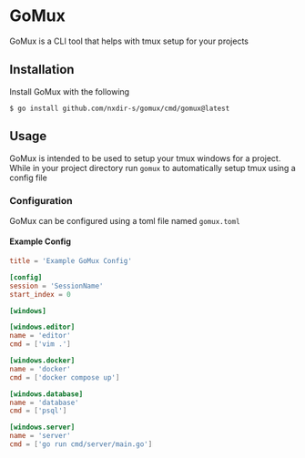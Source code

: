 # GoMux

GoMux is a CLI tool that helps with tmux setup for your projects

## Installation

Install GoMux with the following

```shell
$ go install github.com/nxdir-s/gomux/cmd/gomux@latest
```

## Usage

GoMux is intended to be used to setup your tmux windows for a project. While in your project directory
run `gomux` to automatically setup tmux using a config file

### Configuration

GoMux can be configured using a toml file named `gomux.toml`

#### Example Config

```toml
title = 'Example GoMux Config'

[config]
session = 'SessionName'
start_index = 0

[windows]

[windows.editor]
name = 'editor'
cmd = ['vim .']

[windows.docker]
name = 'docker'
cmd = ['docker compose up']

[windows.database]
name = 'database'
cmd = ['psql']

[windows.server]
name = 'server'
cmd = ['go run cmd/server/main.go']
```
